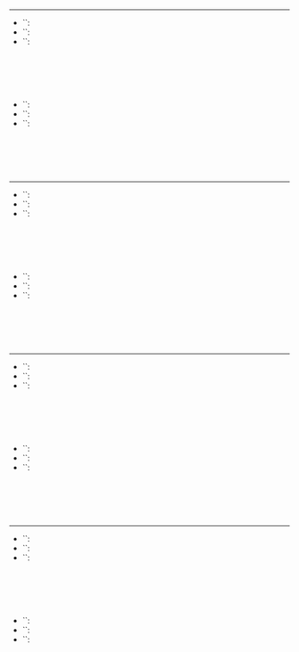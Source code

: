 # 

<br>




<br>

****


- ``:
- ``:
- ``:


<br>
<br>
<br>
<br>

- ``:
- ``:
- ``:

<br>
<br>
<br>
<br>



****

- ``:
- ``:
- ``:


<br>
<br>
<br>
<br>

- ``:
- ``:
- ``:

<br>
<br>
<br>
<br>



****


- ``:
- ``:
- ``:


<br>
<br>
<br>
<br>

- ``:
- ``:
- ``:

<br>
<br>
<br>
<br>



****


- ``:
- ``:
- ``:


<br>
<br>
<br>
<br>

- ``:
- ``:
- ``:

<br>
<br>
<br>
<br>
